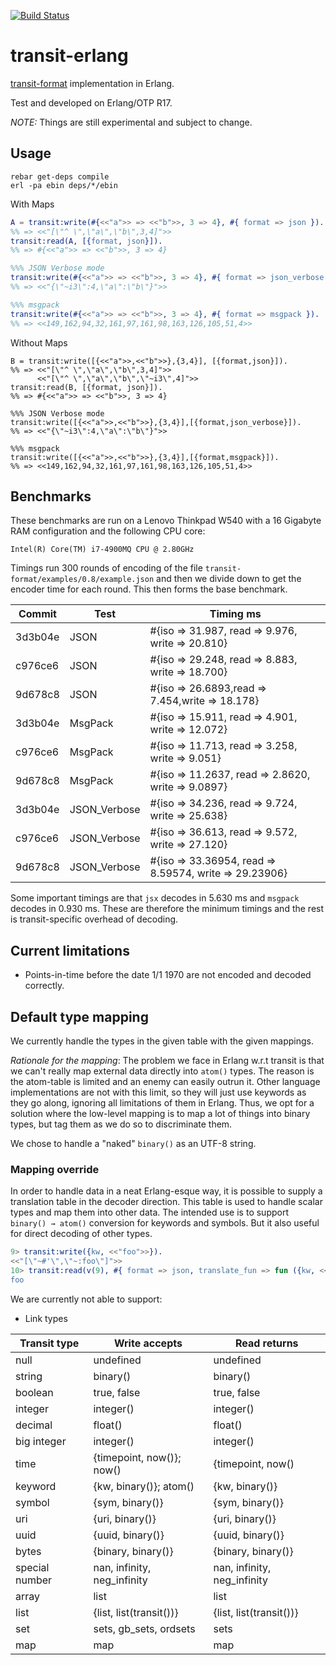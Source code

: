 [![Build
Status](https://travis-ci.org/isaiah/transit-erlang.svg)](https://travis-ci.org/isaiah/transit-erlang)

transit-erlang
==============
[transit-format](https://github.com/cognitect/transit-format) implementation in Erlang.

Test and developed on Erlang/OTP R17.

*NOTE:* Things are still experimental and subject to change.

Usage
-----

```shell
rebar get-deps compile
erl -pa ebin deps/*/ebin
```

With Maps

```erlang
A = transit:write(#{<<"a">> => <<"b">>, 3 => 4}, #{ format => json }).
%% => <<"[\"^ \",\"a\",\"b\",3,4]">>
transit:read(A, [{format, json}]).
%% => #{<<"a">> => <<"b">>, 3 => 4}

%%% JSON Verbose mode
transit:write(#{<<"a">> => <<"b">>, 3 => 4}, #{ format => json_verbose }).
%% => <<"{\"~i3\":4,\"a\":\"b\"}">>

%%% msgpack
transit:write(#{<<"a">> => <<"b">>, 3 => 4}, #{ format => msgpack }).
%% => <<149,162,94,32,161,97,161,98,163,126,105,51,4>>
```

Without Maps

```
B = transit:write([{<<"a">>,<<"b">>},{3,4}], [{format,json}]).
%% => <<"[\"^ \",\"a\",\"b\",3,4]">>
      <<"[\"^ \",\"a\",\"b\",\"~i3\",4]">>
transit:read(B, [{format, json}]).
%% => #{<<"a">> => <<"b">>, 3 => 4}

%%% JSON Verbose mode
transit:write([{<<"a">>,<<"b">>},{3,4}],[{format,json_verbose}]).
%% => <<"{\"~i3\":4,\"a\":\"b\"}">>

%%% msgpack
transit:write([{<<"a">>,<<"b">>},{3,4}],[{format,msgpack}]).
%% => <<149,162,94,32,161,97,161,98,163,126,105,51,4>>
```

Benchmarks
--------------------

These benchmarks are run on a Lenovo Thinkpad W540 with a 16 Gigabyte RAM configuration and the following CPU core:

	Intel(R) Core(TM) i7-4900MQ CPU @ 2.80GHz

Timings run 300 rounds of encoding of the file `transit-format/examples/0.8/example.json` and then we divide down to get the
encoder time for each round. This then forms the base benchmark.

| Commit | Test |  Timing ms |
| ------ | ---- | ------ |
| 3d3b04e | JSON | #{iso => 31.987, read => 9.976, write => 20.810} |
| c976ce6 | JSON | #{iso => 29.248, read => 8.883, write => 18.700} |
| 9d678c8 | JSON | #{iso => 26.6893,read => 7.454,write => 18.178} |
| 3d3b04e | MsgPack | #{iso => 15.911, read => 4.901, write => 12.072} |
| c976ce6 | MsgPack | #{iso => 11.713, read => 3.258, write => 9.051} |
| 9d678c8 | MsgPack | #{iso => 11.2637, read => 2.8620, write => 9.0897} |
| 3d3b04e | JSON_Verbose | #{iso => 34.236, read => 9.724, write => 25.638} |
| c976ce6 | JSON_Verbose | #{iso => 36.613, read => 9.572, write => 27.120} |
| 9d678c8 | JSON_Verbose | #{iso => 33.36954,  read => 8.59574, write => 29.23906} |

Some important timings are that `jsx` decodes in 5.630 ms and `msgpack` decodes in 0.930 ms. These are therefore the minimum timings and the rest is transit-specific overhead of decoding.

Current limitations
--------------------

* Points-in-time before the date 1/1 1970 are not encoded and decoded correctly.

Default type mapping
--------------------

We currently handle the types in the given table with the given mappings.

*Rationale for the mapping*: The problem we face in Erlang w.r.t transit is that we can't really map external data directly into `atom()` types. The reason is the atom-table is limited and an enemy can easily outrun it. Other language implementations are not with this limit, so they will just use keywords as they go along, ignoring all limitations of them in Erlang. Thus, we opt for a solution where the low-level mapping is to map a lot of things into binary types, but tag them as we do so to discriminate them.

We chose to handle a "naked" `binary()` as an UTF-8 string.

### Mapping override

In order to handle data in a neat Erlang-esque way, it is possible to supply a translation table in the decoder direction. This table is used to handle scalar types and map them into other data. The intended use is to support `binary() → atom()` conversion for keywords and symbols. But it also useful for direct decoding of other types.

```erlang
9> transit:write({kw, <<"foo">>}).                                                                        
<<"[\"~#'\",\"~:foo\"]">>
10> transit:read(v(9), #{ format => json, translate_fun => fun ({kw, <<"foo">>}) -> foo; (X) -> X end }).
foo
```

We are currently not able to support:

* Link types

| Transit type | Write accepts             | Read returns              |
| ------------ | -------------             | ------------              |
| null         | undefined                 | undefined                 |
| string       | binary()                  | binary()                  |
| boolean      | true, false               | true, false               |
| integer      | integer()                 | integer()                 |
| decimal      | float()                   | float()                   |
| big integer  | integer()                 | integer()                 |
| time         | {timepoint, now()}; now()     | {timepoint, now()         |
| keyword      | {kw, binary()}; atom()         | {kw, binary()}
| symbol       | {sym, binary()}        | {sym, binary()}        |
| uri          | {uri, binary()}           | {uri, binary()}        |
| uuid         | {uuid, binary()}                 | {uuid, binary()}                  |
| bytes		   | {binary, binary()}   | {binary, binary()}  |
| special number | nan, infinity, neg_infinity | nan, infinity, neg_infinity |
| array        | list                      | list                      |
| list         | {list, list(transit())}     | {list, list(transit())}     |
| set          | sets, gb\_sets, ordsets   | sets                      |
| map          | map                       | map                       |

